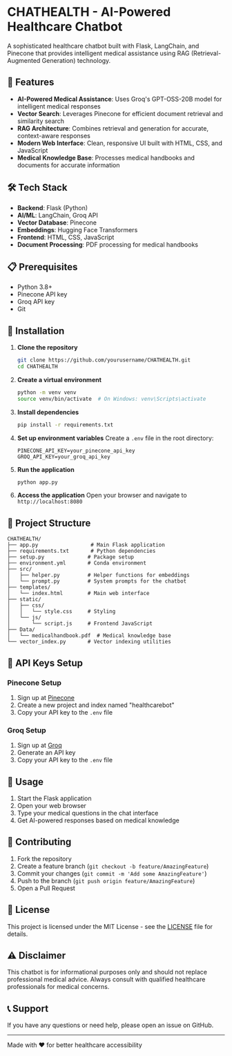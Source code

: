 # CHATHEALTH - AI-Powered Healthcare Chatbot

A sophisticated healthcare chatbot built with Flask, LangChain, and Pinecone that provides intelligent medical assistance using RAG (Retrieval-Augmented Generation) technology.

## 🚀 Features

- **AI-Powered Medical Assistance**: Uses Groq's GPT-OSS-20B model for intelligent medical responses
- **Vector Search**: Leverages Pinecone for efficient document retrieval and similarity search
- **RAG Architecture**: Combines retrieval and generation for accurate, context-aware responses
- **Modern Web Interface**: Clean, responsive UI built with HTML, CSS, and JavaScript
- **Medical Knowledge Base**: Processes medical handbooks and documents for accurate information

## 🛠️ Tech Stack

- **Backend**: Flask (Python)
- **AI/ML**: LangChain, Groq API
- **Vector Database**: Pinecone
- **Embeddings**: Hugging Face Transformers
- **Frontend**: HTML, CSS, JavaScript
- **Document Processing**: PDF processing for medical handbooks

## 📋 Prerequisites

- Python 3.8+
- Pinecone API key
- Groq API key
- Git

## 🔧 Installation

1. **Clone the repository**
   ```bash
   git clone https://github.com/yourusername/CHATHEALTH.git
   cd CHATHEALTH
   ```

2. **Create a virtual environment**
   ```bash
   python -m venv venv
   source venv/bin/activate  # On Windows: venv\Scripts\activate
   ```

3. **Install dependencies**
   ```bash
   pip install -r requirements.txt
   ```

4. **Set up environment variables**
   Create a `.env` file in the root directory:
   ```env
   PINECONE_API_KEY=your_pinecone_api_key
   GROQ_API_KEY=your_groq_api_key
   ```

5. **Run the application**
   ```bash
   python app.py
   ```

6. **Access the application**
   Open your browser and navigate to `http://localhost:8080`

## 📁 Project Structure

```
CHATHEALTH/
├── app.py                 # Main Flask application
├── requirements.txt       # Python dependencies
├── setup.py              # Package setup
├── environment.yml       # Conda environment
├── src/
│   ├── helper.py         # Helper functions for embeddings
│   └── prompt.py         # System prompts for the chatbot
├── templates/
│   └── index.html        # Main web interface
├── static/
│   ├── css/
│   │   └── style.css     # Styling
│   └── js/
│       └── script.js     # Frontend JavaScript
├── Data/
│   └── medicalhandbook.pdf  # Medical knowledge base
└── vector_index.py       # Vector indexing utilities
```

## 🔑 API Keys Setup

### Pinecone Setup
1. Sign up at [Pinecone](https://www.pinecone.io/)
2. Create a new project and index named "healthcarebot"
3. Copy your API key to the `.env` file

### Groq Setup
1. Sign up at [Groq](https://console.groq.com/)
2. Generate an API key
3. Copy your API key to the `.env` file

## 🚀 Usage

1. Start the Flask application
2. Open your web browser
3. Type your medical questions in the chat interface
4. Get AI-powered responses based on medical knowledge

## 🤝 Contributing

1. Fork the repository
2. Create a feature branch (`git checkout -b feature/AmazingFeature`)
3. Commit your changes (`git commit -m 'Add some AmazingFeature'`)
4. Push to the branch (`git push origin feature/AmazingFeature`)
5. Open a Pull Request

## 📝 License

This project is licensed under the MIT License - see the [LICENSE](LICENSE) file for details.

## ⚠️ Disclaimer

This chatbot is for informational purposes only and should not replace professional medical advice. Always consult with qualified healthcare professionals for medical concerns.

## 📞 Support

If you have any questions or need help, please open an issue on GitHub.

---

Made with ❤️ for better healthcare accessibility